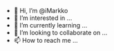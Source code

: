- 👋 Hi, I’m @iMarkko
- 👀 I’m interested in ...
- 🌱 I’m currently learning ...
- 💞️ I’m looking to collaborate on ...
- 📫 How to reach me ...

<!---
iMarkko/iMarkko is a ✨ special ✨ repository because its `README.md` (this file) appears on your GitHub profile.
You can click the Preview link to take a look at your changes.
--->
